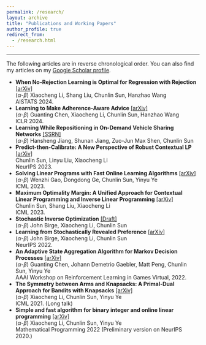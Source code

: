 ```yaml
---
permalink: /research/
layout: archive
title: "Publications and Working Papers"
author_profile: true
redirect_from: 
  - /research.html
---
```

* * *
The following articles are in reverse chronological order. You can also find my articles on my [Google Scholar profile](https://scholar.google.com/citations?view_op=list_works&user=2MMNRmoAAAAJ).

- **When No-Rejection Learning is Optimal for Regression with Rejection** [\[arXiv\]](https://arxiv.org/abs/2307.02932) \
 ($\alpha$-$\beta$) Xiaocheng Li, Shang Liu, Chunlin Sun, Hanzhao Wang \
AISTATS 2024.
- **Learning to Make Adherence-Aware Advice** [\[arXiv\]](https://arxiv.org/abs/2310.00817) \
($\alpha$-$\beta$) Guanting Chen, Xiaocheng Li, Chunlin Sun, Hanzhao Wang \
ICLR 2024.
- **Learning While Repositioning in On-Demand Vehicle Sharing Networks** [\[SSRN\]](https://papers.ssrn.com/sol3/papers.cfm?abstract_id=4140449) \
($\alpha$-$\beta$) Hansheng Jiang, Shunan Jiang, Zuo-Jun Max Shen, Chunlin Sun
- **Predict-then-Calibrate: A New Perspective of Robust Contextual LP** [\[arXiv\]](https://arxiv.org/abs/2305.15686) \
 Chunlin Sun, Linyu Liu, Xiaocheng Li \
 NeurIPS 2023.
- **Solving Linear Programs with Fast Online Learning Algorithms** [\[arXiv\]](https://arxiv.org/abs/2107.03570) \
 ($\alpha$-$\beta$) Wenzhi Gao, Dongdong Ge, Chunlin Sun, Yinyu Ye\
  ICML 2023.
- **Maximum Optimality Margin: A Unified Approach for Contextual Linear Programming and Inverse Linear Programming** [\[arXiv\]](https://arxiv.org/abs/2301.11260) \
 Chunlin Sun, Shang Liu, Xiaocheng Li \
  ICML 2023.
- **Stochastic Inverse Optimization** [\[Draft\]](https://github.com/chunlinsun/chunlinsun.github.io/blob/master/files/Stochastic_Inverse_Optimization.pdf)\
  ($\alpha$-$\beta$) John Birge, Xiaocheng Li, Chunlin Sun
- **Learning from Stochastically Revealed Preference** [\[arXiv\]](https://arxiv.org/abs/2206.01484)\
  ($\alpha$-$\beta$) John Birge, Xiaocheng Li, Chunlin Sun\
  NeurIPS 2022.
- **An Adaptive State Aggregation Algorithm for Markov Decision Processes** [\[arXiv\]](https://arxiv.org/abs/2107.11053)\
($\alpha$-$\beta$) Guanting Chen, Johann Demetrio Gaebler, Matt Peng, Chunlin Sun, Yinyu Ye\
AAAI Workshop on Reinforcement Learning in Games Virtual, 2022.
- **The Symmetry between Arms and Knapsacks: A Primal-Dual Approach for Bandits with Knapsacks** [\[arXiv\]](https://arxiv.org/abs/2102.06385) \
 ($\alpha$-$\beta$) Xiaocheng Li, Chunlin Sun, Yinyu Ye \
  ICML 2021. (Long talk)
- **Simple and fast algorithm for binary integer and online linear programming** [\[arXiv\]](https://arxiv.org/abs/2003.02513) \
 ($\alpha$-$\beta$) Xiaocheng Li, Chunlin Sun, Yinyu Ye \
  Mathematical Programming 2022 (Preliminary version on NeurIPS 2020.)
